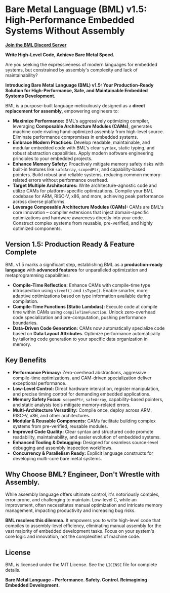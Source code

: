 # Bare Metal Language (BML) v1.5: High-Performance Embedded Systems Without Assembly

**[Join the BML Discord Server](https://discord.gg/jZUqrwjQ)**

**Write High-Level Code, Achieve Bare Metal Speed.**

Are you seeking the expressiveness of modern languages for embedded systems, but constrained by assembly's complexity and lack of maintainability?

**Introducing Bare Metal Language (BML) v1.5: Your Production-Ready Solution for High-Performance, Safe, and Maintainable Embedded Systems Development.**

BML is a purpose-built language meticulously designed as a **direct replacement for assembly**, empowering engineers to:

*   **Maximize Performance:** BML's aggressively optimizing compiler, leveraging **Composable Architecture Modules (CAMs)**, generates machine code rivaling hand-optimized assembly from high-level source. Eliminate performance compromises in embedded systems.
*   **Embrace Modern Practices:** Develop readable, maintainable, and modular embedded code with BML's clear syntax, static typing, and robust abstraction capabilities. Apply modern software engineering principles to your embedded projects.
*   **Enhance Memory Safety:** Proactively mitigate memory safety risks with built-in features like `safeArray`, `scopedPtr`, and capability-based pointers. Build robust and reliable systems, reducing common memory-related errors without performance overhead.
*   **Target Multiple Architectures:** Write architecture-agnostic code and utilize CAMs for platform-specific optimizations. Compile your BML codebase for ARM, RISC-V, x86, and more, achieving peak performance across diverse platforms.
*   **Leverage Composable Architecture Modules (CAMs):** CAMs are BML's core innovation – compiler extensions that inject domain-specific optimizations and hardware awareness directly into your code. Construct complex systems from reusable, pre-verified, and highly optimized components.

## Version 1.5: Production Ready & Feature Complete

BML v1.5 marks a significant step, establishing BML as a **production-ready language** with **advanced features** for unparalleled optimization and metaprogramming capabilities:

*   **Compile-Time Reflection:** Enhance CAMs with compile-time type introspection using `sizeof()` and `isType()`. Enable smarter, more adaptive optimizations based on type information available during compilation.
*   **Compile-Time Functions (Static Lambdas):** Execute code at compile time within CAMs using `compileTimeFunction`. Unlock zero-overhead code specialization and pre-computation, pushing performance boundaries.
*   **Data-Driven Code Generation:** CAMs now automatically specialize code based on **Data Layout Attributes**. Optimize performance automatically by tailoring code generation to your specific data organization in memory.

## Key Benefits

*   **Performance Primacy:** Zero-overhead abstractions, aggressive compile-time optimizations, and CAM-driven specialization deliver exceptional performance.
*   **Low-Level Control:** Direct hardware interaction, register manipulation, and precise timing control for demanding embedded applications.
*   **Memory Safety Focus:** `scopedPtr`, `safeArray`, capability-based pointers, and static analysis tools mitigate memory-related errors.
*   **Multi-Architecture Versatility:** Compile once, deploy across ARM, RISC-V, x86, and other architectures.
*   **Modular & Reusable Components:** CAMs facilitate building complex systems from pre-verified, reusable modules.
*   **Improved Code Quality:** Clear syntax and structured code promote readability, maintainability, and easier evolution of embedded systems.
*   **Enhanced Tooling & Debugging:** Designed for seamless source-level debugging and assembly inspection workflows.
*   **Concurrency & Parallelism Ready:** Explicit language constructs for developing multi-core bare metal systems.

## Why Choose BML? Engineer, Don't Wrestle with Assembly.

While assembly language offers ultimate control, it's notoriously complex, error-prone, and challenging to maintain. Low-level C, while an improvement, often necessitates manual optimization and intricate memory management, impacting productivity and increasing bug risks.

**BML resolves this dilemma.** It empowers you to write high-level code that compiles to assembly-level efficiency, eliminating manual assembly for the vast majority of embedded development tasks. Focus on your system's core logic and innovation, not the complexities of machine code.

## License

BML is licensed under the MIT License. See the `LICENSE` file for complete details.

**Bare Metal Language - Performance. Safety. Control. Reimagining Embedded Development.**
```
